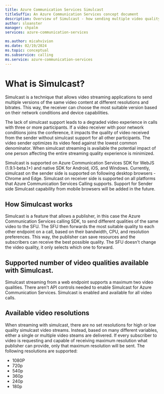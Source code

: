 ```yaml
---
title: Azure Communication Services Simulcast
titleSuffix: An Azure Communication Services concept document
description: Overview of Simulcast - how sending multiple video quality streams helps overall call quality.
author: sloanster
manager: chpalm
services: azure-communication-services

ms.author: micahvivion
ms.date: 02/19/2024
ms.topic: conceptual
ms.subservice: calling
ms.service: azure-communication-services
---
```

# What is Simulcast?
Simulcast is a technique that allows video streaming applications to send multiple versions of the same video content at different resolutions and bitrates. This way, the receiver can choose the most suitable version based on their network conditions and device capabilities. 

The lack of simulcast support leads to a degraded video experience in calls with three or more participants. If a video receiver with poor network conditions joins the conference, it impacts the quality of video received from the sender without simulcast support for all other participants. The video sender optimizes its video feed against the lowest common denominator. When simulcast streaming is available the potential impact of one person affecting the entire streaming quality experience is minimized.

Simulcast is supported on Azure Communication Services SDK for WebJS (1.9.1-beta.1+) and native SDK for Android, iOS, and Windows. Currently, simulcast on the sender side is supported on following desktop browsers - Chrome and Edge. Simulcast on receiver side is supported on all platforms that Azure Communication Services Calling supports. Support for Sender side Simulcast capability from mobile browsers will be added in the future.

## How Simulcast works
Simulcast is a feature that allows a publisher, in this case the Azure Communication Services calling SDK, to send different qualities of the same video to the SFU. The SFU then forwards the most suitable quality to each other endpoint on a call, based on their bandwidth, CPU, and resolution preferences. This way, the publisher can save resources and the subscribers can receive the best possible quality. The SFU doesn't change the video quality, it only selects which one to forward.

## Supported number of video qualities available with Simulcast.
Simulcast streaming from a web endpoint supports a maximum two video qualities. There aren't API controls needed to enable Simulcast for Azure Communication Services. Simulcast is enabled and available for all video calls.

## Available video resolutions
When streaming with simulcast, there are no set resolutions for high or low quality simulcast video streams. Instead, based on many different variables, either a single or multiple video steams are delivered. If every subscriber to video is requesting and capable of receiving maximum resolution what publisher can provide, only that maximum resolution will be sent. The following resolutions are supported:
- 1080P
- 720p
- 540p
- 360p
- 240p
- 180p